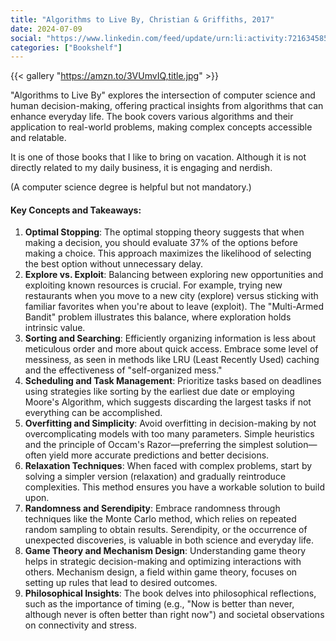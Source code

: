 ```yaml
---
title: "Algorithms to Live By, Christian & Griffiths, 2017"
date: 2024-07-09
social: "https://www.linkedin.com/feed/update/urn:li:activity:7216345857518899200/"
categories: ["Bookshelf"]
---
```


{{< gallery "https://amzn.to/3VUmvIQ,title.jpg" >}}

"Algorithms to Live By" explores the intersection of computer science and human decision-making, offering practical insights from algorithms that can enhance everyday life. The book covers various algorithms and their application to real-world problems, making complex concepts accessible and relatable.

It is one of those books that I like to bring on vacation. Although it is not directly related to my daily business, it is engaging and nerdish.

(A computer science degree is helpful but not mandatory.)

#### Key Concepts and Takeaways:

1. **Optimal Stopping**: The optimal stopping theory suggests that when making a decision, you should evaluate 37% of the options before making a choice. This approach maximizes the likelihood of selecting the best option without unnecessary delay.
2. **Explore vs. Exploit**: Balancing between exploring new opportunities and exploiting known resources is crucial. For example, trying new restaurants when you move to a new city (explore) versus sticking with familiar favorites when you're about to leave (exploit). The "Multi-Armed Bandit" problem illustrates this balance, where exploration holds intrinsic value.
3. **Sorting and Searching**: Efficiently organizing information is less about meticulous order and more about quick access. Embrace some level of messiness, as seen in methods like LRU (Least Recently Used) caching and the effectiveness of "self-organized mess."
4. **Scheduling and Task Management**: Prioritize tasks based on deadlines using strategies like sorting by the earliest due date or employing Moore's Algorithm, which suggests discarding the largest tasks if not everything can be accomplished.
5. **Overfitting and Simplicity**: Avoid overfitting in decision-making by not overcomplicating models with too many parameters. Simple heuristics and the principle of Occam's Razor—preferring the simplest solution—often yield more accurate predictions and better decisions.
6. **Relaxation Techniques**: When faced with complex problems, start by solving a simpler version (relaxation) and gradually reintroduce complexities. This method ensures you have a workable solution to build upon.
7. **Randomness and Serendipity**: Embrace randomness through techniques like the Monte Carlo method, which relies on repeated random sampling to obtain results. Serendipity, or the occurrence of unexpected discoveries, is valuable in both science and everyday life.
8. **Game Theory and Mechanism Design**: Understanding game theory helps in strategic decision-making and optimizing interactions with others. Mechanism design, a field within game theory, focuses on setting up rules that lead to desired outcomes.
9. **Philosophical Insights**: The book delves into philosophical reflections, such as the importance of timing (e.g., "Now is better than never, although never is often better than right now") and societal observations on connectivity and stress.
